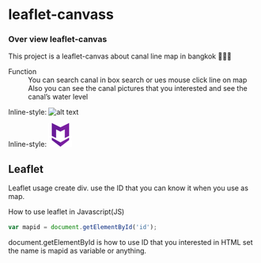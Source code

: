 # leaflet-canvass
### Over view leaflet-canvas 
This project is a leaflet-canvas about canal line map in bangkok 💙💙💙
<dl>
  <dt>Function</dt>
  <dd>You can search canal in box search or ues mouse  click line on map</dd>
  <dd>Also you can see the canal pictures that you interested and see the canal’s water level</dd>
</dl>

Inline-style: 
![alt text](https://sv1.picz.in.th/images/2021/07/04/snOOLQ.th.png "Picture website")

Inline-style: 
![alt text](https://github.com/adam-p/markdown-here/raw/master/src/common/images/icon48.png "Logo Title Text 1")


## Leaflet

Leaflet usage
create div. use the ID that you can know it when you use as map.

How to use leaflet in Javascript(JS)

```javascript
var mapid = document.getElementById('id');
```
document.getElementById is how to use ID that you interested in HTML set the name is mapid as variable or anything.
